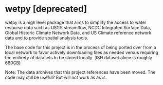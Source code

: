 # wetpy [deprecated]
wetpy is a high level package that aims to simplify the access to water resourse data such as USGS streamflow, NCDC Integrated Surface Data, Global Historic Climate Network Data, and US Climate reference network data and to provide spatial analysis tools.

The base code for this project is in the process of being ported over from a local network to favor actively downloading files as needed versus requiring the enitirety of datasets to be stored locally. (ISH dataset alone is roughly 680GB)

Note: The data archives that this project references have been moved. The code may still be useful? But will not work as as is.
